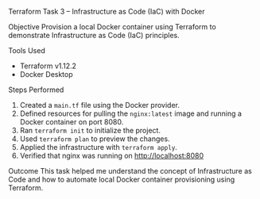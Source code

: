 Terraform Task 3 – Infrastructure as Code (IaC) with Docker

Objective
Provision a local Docker container using Terraform to demonstrate Infrastructure as Code (IaC) principles.

Tools Used
- Terraform v1.12.2
- Docker Desktop

Steps Performed
1. Created a `main.tf` file using the Docker provider.
2. Defined resources for pulling the `nginx:latest` image and running a Docker container on port 8080.
3. Ran `terraform init` to initialize the project.
4. Used `terraform plan` to preview the changes.
5. Applied the infrastructure with `terraform apply`.
6. Verified that nginx was running on [http://localhost:8080](http://localhost:8080)

Outcome
This task helped me understand the concept of Infrastructure as Code and how to automate local Docker container provisioning using Terraform.
